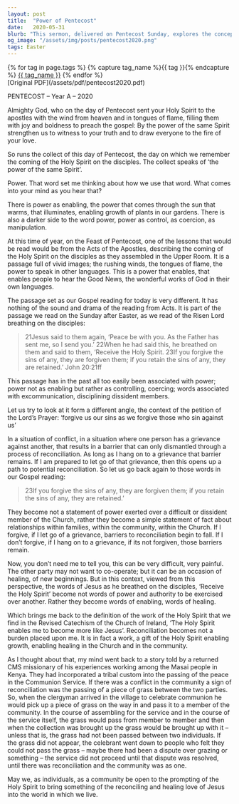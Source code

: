 ```yaml
---
layout: post
title:  "Power of Pentecost"
date:   2020-05-31
blurb: "This sermon, delivered on Pentecost Sunday, explores the concept of power in the context of the Holy Spirit. It contrasts power as control and coercion with power as enabling and healing. The sermon emphasizes the role of forgiveness and reconciliation in the Christian community, facilitated by the Holy Spirit. It ends with a story about a tribal custom in Kenya that symbolizes reconciliation."
og_image: "/assets/img/posts/pentecost2020.png"
tags: Easter
---    
```

<div class="tag-pills">
  {% for tag in page.tags %}
    {% capture tag_name %}{{ tag }}{% endcapture %}
    <a href="{{ site.baseurl }}/tag/{{ tag_name | slugify }}" class="tag-pill">{{ tag_name }}</a>
  {% endfor %}
</div>
[Original PDF](/assets/pdf/pentecost2020.pdf)

PENTECOST – Year A – 2020

Almighty God, who on the day of Pentecost sent your Holy Spirit to the apostles with the wind from heaven and in tongues of flame, filling them with joy and boldness to preach the gospel: By the power of the same Spirit strengthen us to witness to your truth and to draw everyone to the fire of your love.

So runs the collect of this day of Pentecost, the day on which we remember the coming of the Holy Spirit on the disciples. The collect speaks of ‘the power of the same Spirit’.

Power. That word set me thinking about how we use that word. What comes into your mind as you hear that?

There is power as enabling, the power that comes through the sun that warms, that illuminates, enabling growth of plants in our gardens. There is also a darker side to the word power, power as control, as coercion, as manipulation.

At this time of year, on the Feast of Pentecost, one of the lessons that would be read would be from the Acts of the Apostles, describing the coming of the Holy Spirit on the disciples as they assembled in the Upper Room. It is a passage full of vivid images; the rushing winds, the tongues of flame, the power to speak in other languages. This is a power that enables, that enables people to hear the Good News, the wonderful works of God in their own languages.

The passage set as our Gospel reading for today is very different. It has nothing of the sound and drama of the reading from Acts. It is part of the passage we read on the Sunday after Easter, as we read of the Risen Lord breathing on the disciples:

> 21Jesus said to them again, ‘Peace be with you. As the Father has sent me, so I send you.’ 22When he had said this, he breathed on them and said to them, ‘Receive the Holy Spirit. 23If you forgive the sins of any, they are forgiven them; if you retain the sins of any, they are retained.’ John 20:21ff

This passage has in the past all too easily been associated with power; power not as enabling but rather as controlling, coercing; words associated with excommunication, disciplining dissident members.

Let us try to look at it form a different angle, the context of the petition of the Lord’s Prayer: ‘forgive us our sins as we forgive those who sin against us’

In a situation of conflict, in a situation where one person has a grievance against another, that results in a barrier that can only dismantled through a process of reconciliation. As long as I hang on to a grievance that barrier remains. If I am prepared to let go of that grievance, then this opens up a path to potential reconciliation. So let us go back again to those words in our Gospel reading:

> 23If you forgive the sins of any, they are forgiven them; if you retain the sins of any, they are retained.’

They become not a statement of power exerted over a difficult or dissident member of the Church, rather they become a simple statement of fact about relationships within families, within the community, within the Church. If I forgive, if I let go of a grievance, barriers to reconciliation begin to fall. If I don’t forgive, if I hang on to a grievance, if its not forgiven, those barriers remain.

Now, you don’t need me to tell you, this can be very difficult, very painful. The other party may not want to co-operate; but it can be an occasion of healing, of new beginnings. But in this context, viewed from this perspective, the words of Jesus as he breathed on the disciples, ‘Receive the Holy Spirit’ become not words of power and authority to be exercised over another. Rather they become words of enabling, words of healing.

Which brings me back to the definition of the work of the Holy Spirit that we find in the Revised Catechism of the Church of Ireland, ‘The Holy Spirit enables me to become more like Jesus’. Reconciliation becomes not a burden placed upon me. It is in fact a work, a gift of the Holy Spirit enabling growth, enabling healing in the Church and in the community.

As I thought about that, my mind went back to a story told by a returned CMS missionary of his experiences working among the Masai people in Kenya. They had incorporated a tribal custom into the passing of the peace in the Communion Service. If there was a conflict in the community a sign of reconciliation was the passing of a piece of grass between the two parties. So, when the clergyman arrived in the village to celebrate communion he would pick up a piece of grass on the way in and pass it to a member of the community. In the course of assembling for the service and in the course of the service itself, the grass would pass from member to member and then when the collection was brought up the grass would be brought up with it – unless that is, the grass had not been passed between two individuals. If the grass did not appear, the celebrant went down to people who felt they could not pass the grass – maybe there had been a dispute over grazing or something – the service did not proceed until that dispute was resolved, until there was reconciliation and the community was as one.

May we, as individuals, as a community be open to the prompting of the Holy Spirit to bring something of the reconciling and healing love of Jesus into the world in which we live.
